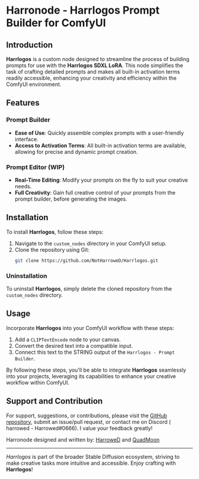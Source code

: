 
# Harronode - Harrlogos Prompt Builder for ComfyUI

## Introduction
**Harrlogos** is a custom node designed to streamline the process of building prompts for use with the **Harrlogos SDXL LoRA**. This node simplifies the task of crafting detailed prompts and makes all built-in activation terms readily accessible, enhancing your creativity and efficiency within the ComfyUI environment.

## Features

### Prompt Builder
- **Ease of Use**: Quickly assemble complex prompts with a user-friendly interface.
- **Access to Activation Terms**: All built-in activation terms are available, allowing for precise and dynamic prompt creation.

### Prompt Editor (WIP)
- **Real-Time Editing**: Modify your prompts on the fly to suit your creative needs.
- **Full Creativity**: Gain full creative control of your prompts from the prompt builder, before generating the images. 

## Installation

To install **Harrlogos**, follow these steps:

1. Navigate to the `custom_nodes` directory in your ComfyUI setup.
2. Clone the repository using Git:
   ```bash
   git clone https://github.com/NotHarroweD/Harrlogos.git
   ```

### Uninstallation

To uninstall **Harrlogos**, simply delete the cloned repository from the `custom_nodes` directory.

## Usage

Incorporate **Harrlogos** into your ComfyUI workflow with these steps:

1. Add a `CLIPTextEncode` node to your canvas.
2. Convert the desired text into a compatible input.
3. Connect this text to the STRING output of the `Harrlogos - Prompt Builder`.

By following these steps, you'll be able to integrate **Harrlogos** seamlessly into your projects, leveraging its capabilities to enhance your creative workflow within ComfyUI.

## Support and Contribution

For support, suggestions, or contributions, please visit the [GitHub repository](https://github.com/NotHarroweD/Harrlogos), submit an issue/pull request, or contact me on Discord ( harrowed - Harrowed#0666). I value your feedback greatly!

Harronode designed and written by:
[HarroweD](https://github.com/NotHarroweD) and [QuadMoon](https://github.com/traugdo)

---

*Harrlogos* is part of the broader Stable Diffusion ecosystem, striving to make creative tasks more intuitive and accessible. Enjoy crafting with **Harrlogos**!
```
